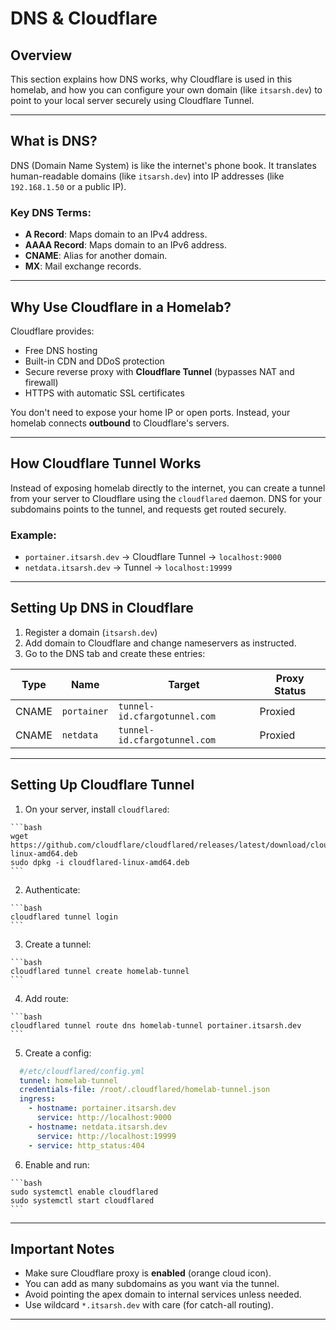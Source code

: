 # DNS & Cloudflare

## Overview

This section explains how DNS works, why Cloudflare is used in this homelab, and how you can configure your own domain (like `itsarsh.dev`) to point to your local server securely using Cloudflare Tunnel.

---

## What is DNS?

DNS (Domain Name System) is like the internet's phone book. It translates human-readable domains (like `itsarsh.dev`) into IP addresses (like `192.168.1.50` or a public IP).

### Key DNS Terms:

* **A Record**: Maps domain to an IPv4 address.
* **AAAA Record**: Maps domain to an IPv6 address.
* **CNAME**: Alias for another domain.
* **MX**: Mail exchange records.

---

## Why Use Cloudflare in a Homelab?

Cloudflare provides:

* Free DNS hosting
* Built-in CDN and DDoS protection
* Secure reverse proxy with **Cloudflare Tunnel** (bypasses NAT and firewall)
* HTTPS with automatic SSL certificates

You don't need to expose your home IP or open ports. Instead, your homelab connects **outbound** to Cloudflare's servers.

---

## How Cloudflare Tunnel Works

Instead of exposing homelab directly to the internet, you can create a tunnel from your server to Cloudflare using the `cloudflared` daemon. DNS for your subdomains points to the tunnel, and requests get routed securely.

### Example:

* `portainer.itsarsh.dev` → Cloudflare Tunnel → `localhost:9000`
* `netdata.itsarsh.dev` → Tunnel → `localhost:19999`

---

## Setting Up DNS in Cloudflare

1. Register a domain (`itsarsh.dev`)
2. Add domain to Cloudflare and change nameservers as instructed.
3. Go to the DNS tab and create these entries:

| Type  | Name          | Target                                   | Proxy Status |
| ----- | ------------- | ---------------------------------------- | ------------ |
| CNAME | `portainer`   | `tunnel-id.cfargotunnel.com`             | Proxied      |
| CNAME | `netdata`     | `tunnel-id.cfargotunnel.com`             | Proxied      |

---

## Setting Up Cloudflare Tunnel

  1. On your server, install `cloudflared`:

    ```bash
    wget https://github.com/cloudflare/cloudflared/releases/latest/download/cloudflared-linux-amd64.deb
    sudo dpkg -i cloudflared-linux-amd64.deb
    ```

  2. Authenticate:

    ```bash
    cloudflared tunnel login
    ```

  3. Create a tunnel:

    ```bash
    cloudflared tunnel create homelab-tunnel
    ```

  4. Add route:

    ```bash
    cloudflared tunnel route dns homelab-tunnel portainer.itsarsh.dev
    ```

  5. Create a config:
  
```yml
  #/etc/cloudflared/config.yml
  tunnel: homelab-tunnel
  credentials-file: /root/.cloudflared/homelab-tunnel.json
  ingress:
    - hostname: portainer.itsarsh.dev
      service: http://localhost:9000
    - hostname: netdata.itsarsh.dev
      service: http://localhost:19999
    - service: http_status:404
```

  6. Enable and run:

    ```bash
    sudo systemctl enable cloudflared
    sudo systemctl start cloudflared
    ```


---

## Important Notes

* Make sure Cloudflare proxy is **enabled** (orange cloud icon).
* You can add as many subdomains as you want via the tunnel.
* Avoid pointing the apex domain to internal services unless needed.
* Use wildcard `*.itsarsh.dev` with care (for catch-all routing).

---